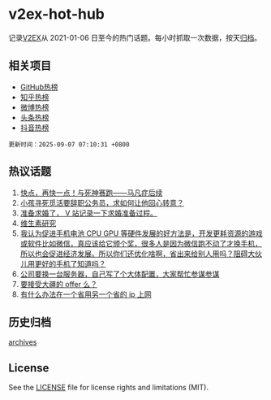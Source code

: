 # v2ex-hot-hub

 记录[V2EX](https://www.v2ex.com/)从 2021-01-06 日至今的热门话题。每小时抓取一次数据，按天[归档](archives)。
 
 ## 相关项目

- [GitHub热榜](https://github.com/lonnyzhang423/github-hot-hub)
- [知乎热榜](https://github.com/lonnyzhang423/zhihu-hot-hub)
- [微博热榜](https://github.com/lonnyzhang423/weibo-hot-hub)
- [头条热榜](https://github.com/lonnyzhang423/toutiao-hot-hub)
- [抖音热榜](https://github.com/lonnyzhang423/douyin-hot-hub)


 `更新时间：2025-09-07 07:10:31 +0800`

## 热议话题

1. [快点，再快一点！与死神赛跑——马凡症后续](https://www.v2ex.com/t/1157444)
1. [小孩寻死觅活要辞职公务员，求如何让他回心转意？](https://www.v2ex.com/t/1157522)
1. [准备求婚了， V 站记录一下求婚准备过程。](https://www.v2ex.com/t/1157460)
1. [维生素研究](https://www.v2ex.com/t/1157425)
1. [我认为促进手机电池 CPU GPU 等硬件发展的好方法是，开发更耗资源的游戏或软件比如微信，真应该给它颁个奖，很多人是因为微信跑不动了才换手机，所以也会促进经济发展。所以你们还优化啥啊，省出来给别人用吗？阻碍大伙儿用更好的手机了知道吗？](https://www.v2ex.com/t/1157448)
1. [公司要换一台服务器，自己写了个大体配置，大家帮忙参谋参谋](https://www.v2ex.com/t/1157431)
1. [要接受大疆的 offer 么？](https://www.v2ex.com/t/1157517)
1. [有什么办法在一个省用另一个省的 ip 上网](https://www.v2ex.com/t/1157467)

## 历史归档

[archives](archives)

## License

See the [LICENSE](LICENSE) file for license rights and limitations (MIT).

